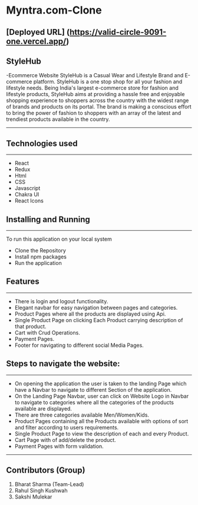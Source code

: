 
# Myntra.com-Clone
## [Deployed URL] (https://valid-circle-9091-one.vercel.app/)
##  StyleHub
-Ecommerce Website
StyleHub is a Casual Wear and Lifestyle Brand and E-commerce platform. 
StyleHub is a one stop shop for all your fashion and lifestyle needs. Being India's largest e-commerce store for fashion and lifestyle products, StyleHub aims at providing a hassle free and enjoyable shopping experience to shoppers across the country with the widest range of brands and products on its portal. The brand is making a conscious effort to bring the power of fashion to shoppers with an array of the latest and trendiest products available in the country.



---

## Technologies used

<hr>

- React
- Redux
- Html
- CSS
- Javascript
- Chakra UI
- React Icons

## Installing and Running

<hr>

To run this application on your local system

- Clone the Repository
- Install npm packages
- Run the application

## Features

---

- There is login and logout functionality.
- Elegant navbar for easy navigation between pages and categories.
- Product Pages where all the products are displayed using Api.
- Single Product Page on clicking Each Product carrying description of that product.
- Cart with Crud Operations.
- Payment Pages.
- Footer for navigating to different social Media Pages.

## Steps to navigate the website:

<hr>

- On opening the application the user is taken to the landing Page which have a Navbar to navigate to different Section of the application.
- On the Landing Page Navbar, user can click on Website Logo in Navbar to navigate to categories where all the categories of the products available are displayed.
- There are three categories available Men/Women/Kids.
- Product Pages containing all the Products available with options of sort and filter according to users requirements.
- Single Product Page to view the description of each and every Product.
- Cart Page with of add/delete the product.
- Payment Pages with form validation.

---

<!-- ### Home Page and Footer

  ![image](./src/Assets/r1.png)

  <img width="1000" alt="Footer" src="./src/Assets/r2.png">
---

### Categories

![image](./src/Assets/r3.png)

![image](./src/Assets/r4.png)
![image](./src/Assets/r5.png)

---

### Products Section

![image](./src/Assets/r6.png)
![image](./src/Assets/r7.png)


### Login Page/Signup Page

## <img width="1000" alt="login" src="./src/Assets/r8.png">

---
### Cart Section
![image](./src/Assets/r9.png)


---
### Payment Section
![image](./src/Assets/r10.png)

 -->


##  Contributors (Group)
1. Bharat Sharma (Team-Lead)
2. Rahul Singh Kushwah
3. Sakshi Mulekar
